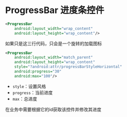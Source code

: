 # ProgressBar 进度条控件

```xml
<ProgressBar  
    android:layout_width="wrap_content"  
    android:layout_height="wrap_content"/>
```

如果只是这三行代码，只会是一个旋转的加载图标

```xml
<ProgressBar  
    android:layout_width="match_parent"  
    android:layout_height="wrap_content"  
    style="?android:attr/progressBarStyleHorizontal"  
    android:progress="30"  
    android:max="100"/>
```

- `style`：设置风格
- `progress`：当前进度
- `max`：总进度

在业务中需要根据它的id获取该控件并修改其进度
